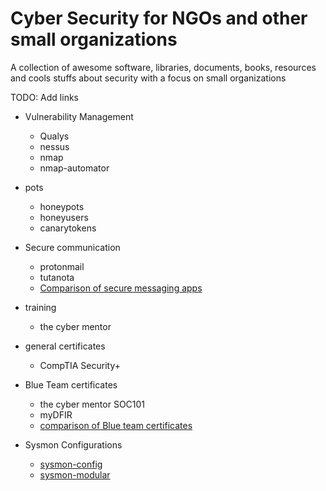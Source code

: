 # Cyber Security for NGOs and other small organizations
A collection of awesome software, libraries, documents, books, resources and cools stuffs about security with a focus on small organizations

TODO: Add links

- Vulnerability Management
  - Qualys
  - nessus
  - nmap
  - nmap-automator
- pots
  - honeypots
  - honeyusers
  - canarytokens
 
- Secure communication
  - protonmail
  - tutanota
  - [Comparison of secure messaging apps](https://www.securemessagingapps.com)
- training
  - the cyber mentor
- general certificates
  - CompTIA Security+
- Blue Team certificates
  - the cyber mentor SOC101
  - myDFIR
  - [comparison of Blue team certificates](https://www.youtube.com/watch?v=lBFSWgs8Ytw)
- Sysmon Configurations
  - [sysmon-config](https://github.com/SwiftOnSecurity/sysmon-config)
  - [sysmon-modular](https://github.com/olafhartong/sysmon-modular)

